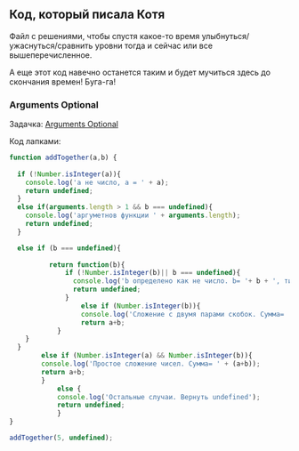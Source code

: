 ## Код, который писала Котя

Файл с решениями, чтобы спустя какое-то время улыбнуться/ужаснуться/сравнить уровни тогда и сейчас или все вышеперечисленное.

А  еще этот код навечно останется таким и будет мучиться здесь до скончания времен! Буга-га!

### **Arguments Optional**
Задачка: [Arguments Optional](https://www.freecodecamp.org/learn/javascript-algorithms-and-data-structures/intermediate-algorithm-scripting/arguments-optional "Arguments Optional - freeCodeCamp")

Код лапками:
```js
function addTogether(a,b) {
  
  if (!Number.isInteger(a)){
    console.log('a не число, a = ' + a);
    return undefined;
  }
  else if(arguments.length > 1 && b === undefined){
    console.log('аргуметнов функции ' + arguments.length);
    return undefined;
  }

  else if (b === undefined){
 
          return function(b){
              if (!Number.isInteger(b)|| b === undefined){
                console.log('b определено как не число. b= '+ b + ', тип данных= '+ typeof b);
                return undefined;
              } 
                  else if (Number.isInteger(b)){
                  console.log('Сложение с двумя парами скобок. Сумма= ' + (a+b));
                  return a+b;
            }            
    }
  }
        else if (Number.isInteger(a) && Number.isInteger(b)){
        console.log('Простое сложение чисел. Сумма= ' + (a+b));
        return a+b;
        }  
            else {
            console.log('Остальные случаи. Вернуть undefined');
            return undefined;               
            }
}

addTogether(5, undefined);
```
